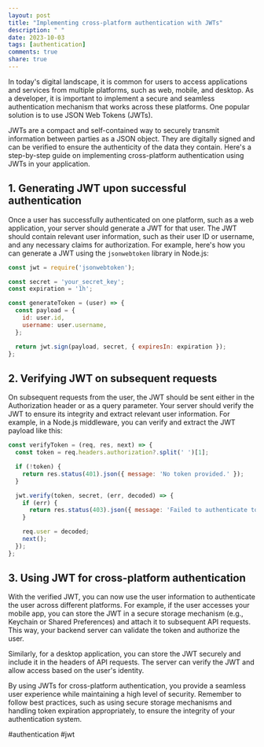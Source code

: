 ```yaml
---
layout: post
title: "Implementing cross-platform authentication with JWTs"
description: " "
date: 2023-10-03
tags: [authentication]
comments: true
share: true
---
```


In today's digital landscape, it is common for users to access applications and services from multiple platforms, such as web, mobile, and desktop. As a developer, it is important to implement a secure and seamless authentication mechanism that works across these platforms. One popular solution is to use JSON Web Tokens (JWTs).

JWTs are a compact and self-contained way to securely transmit information between parties as a JSON object. They are digitally signed and can be verified to ensure the authenticity of the data they contain. Here's a step-by-step guide on implementing cross-platform authentication using JWTs in your application.

## 1. Generating JWT upon successful authentication

Once a user has successfully authenticated on one platform, such as a web application, your server should generate a JWT for that user. The JWT should contain relevant user information, such as their user ID or username, and any necessary claims for authorization. For example, here's how you can generate a JWT using the `jsonwebtoken` library in Node.js:

```javascript
const jwt = require('jsonwebtoken');

const secret = 'your_secret_key';
const expiration = '1h';

const generateToken = (user) => {
  const payload = {
    id: user.id,
    username: user.username,
  };

  return jwt.sign(payload, secret, { expiresIn: expiration });
};
```

## 2. Verifying JWT on subsequent requests

On subsequent requests from the user, the JWT should be sent either in the Authorization header or as a query parameter. Your server should verify the JWT to ensure its integrity and extract relevant user information. For example, in a Node.js middleware, you can verify and extract the JWT payload like this:

```javascript
const verifyToken = (req, res, next) => {
  const token = req.headers.authorization?.split(' ')[1];

  if (!token) {
    return res.status(401).json({ message: 'No token provided.' });
  }

  jwt.verify(token, secret, (err, decoded) => {
    if (err) {
      return res.status(403).json({ message: 'Failed to authenticate token.' });
    }

    req.user = decoded;
    next();
  });
};
```

## 3. Using JWT for cross-platform authentication

With the verified JWT, you can now use the user information to authenticate the user across different platforms. For example, if the user accesses your mobile app, you can store the JWT in a secure storage mechanism (e.g., Keychain or Shared Preferences) and attach it to subsequent API requests. This way, your backend server can validate the token and authorize the user.

Similarly, for a desktop application, you can store the JWT securely and include it in the headers of API requests. The server can verify the JWT and allow access based on the user's identity.

By using JWTs for cross-platform authentication, you provide a seamless user experience while maintaining a high level of security. Remember to follow best practices, such as using secure storage mechanisms and handling token expiration appropriately, to ensure the integrity of your authentication system.

#authentication #jwt